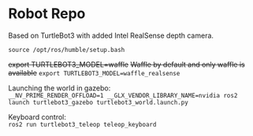 Robot Repo
=============================

Based on TurtleBot3 with added Intel RealSense depth camera.


```source /opt/ros/humble/setup.bash```

~~export TURTLEBOT3_MODEL=waffle~~ ~~Waffle by default and only waffle is available~~ ```export TURTLEBOT3_MODEL=waffle_realsense```

Launching the world in gazebo:  
```__NV_PRIME_RENDER_OFFLOAD=1 __GLX_VENDOR_LIBRARY_NAME=nvidia ros2 launch turtlebot3_gazebo turtlebot3_world.launch.py```

Keyboard control:  
```ros2 run turtlebot3_teleop teleop_keyboard```